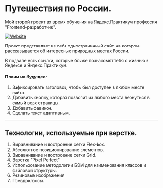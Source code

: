 Путешествия по России.
=====================
Мой второй проект во время обучения на Яндекс.Практикум профессия "Frontend-разработчик".

<a href="https://crimyeagle.github.io/"><img src="https://i.gifer.com/Aq.gif" alt="Website"></a>

Проект представляет из себя одностраничный сайт, на котором рассказывается об интересных природных местах России.

В подвале есть ссылки, которые ближе познакомят тебя с жизнью в Яндексе и Яндекс.Практикум.

#### Планы на будущее:

1. Зафиксировать заголовок, чтобы был доступен в любом месте сайта.
2. Добавить кнопку, которая позволит из любого места вернуться в самый верх страницы.
3. Добавить фавикон.
4. Сделать текст адаптивным.
***
## Технологии, используемые при верстке.

1. Выравнивание и построение сетки Flex-box.
2. Абсолютное позиционирование элементов.
3. Выравнивание и построение сетки Grid.
4. Верстка "Pixel Perfect"
5. Использование методологии БЭМ для наименования классов и файловой структуры.
6. Резиновые изображения.
7. Псевдоклассы.
